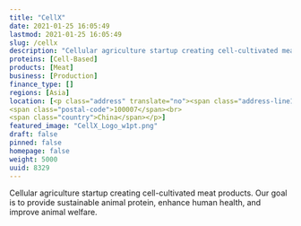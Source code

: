 ```yaml
---
title: "CellX"
date: 2021-01-25 16:05:49
lastmod: 2021-01-25 16:05:49
slug: /cellx
description: "Cellular agriculture startup creating cell-cultivated meat products. Our goal is to provide sustainable animal protein, enhance human health, and improve animal welfare."
proteins: [Cell-Based]
products: [Meat]
business: [Production]
finance_type: []
regions: [Asia]
location: [<p class="address" translate="no"><span class="address-line1">Zhengyi Road</span><br>
<span class="postal-code">100007</span><br>
<span class="country">China</span></p>]
featured_image: "CellX_Logo_w1pt.png"
draft: false
pinned: false
homepage: false
weight: 5000
uuid: 8329
---
```

<p>Cellular agriculture startup creating cell-cultivated meat products. Our goal is to provide sustainable animal protein, enhance human health, and improve animal welfare.</p>
